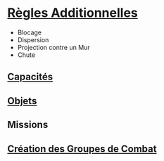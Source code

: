 # [Règles Additionnelles](special.md)
+ Blocage
+ Dispersion
+ Projection contre un Mur
+ Chute

## [Capacités](abilities.md)

## [Objets](items.md)

## Missions

## [Création des Groupes de Combat](teams.md)